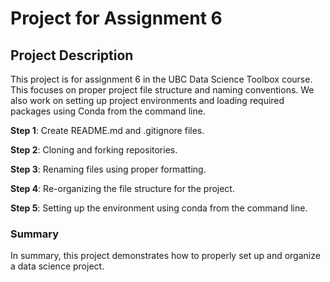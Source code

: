# Project for Assignment 6

## Project Description

This project is for assignment 6 in the UBC Data Science Toolbox course. This focuses on proper project file structure and naming conventions. We also work on setting up project environments and loading required packages using Conda from the command line. 

**Step 1**: Create README.md and .gitignore files. 

**Step 2**: Cloning and forking repositories.

**Step 3**: Renaming files using proper formatting. 

**Step 4**: Re-organizing the file structure for the project. 

**Step 5**: Setting up the environment using conda from the command line.

### Summary
In summary, this project demonstrates how to properly set up and organize a data science project. 


